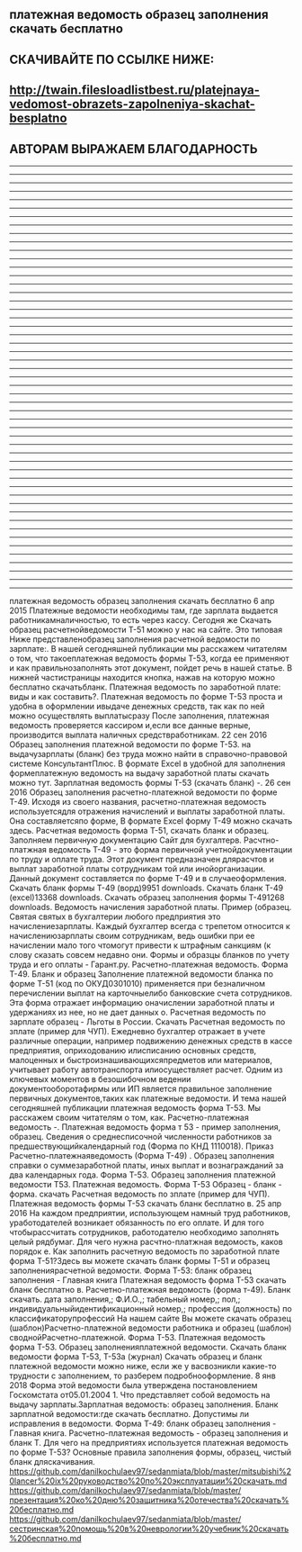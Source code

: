 платежная ведомость образец заполнения скачать бесплатно
--------------------------------------------------
СКАЧИВАЙТЕ ПО ССЫЛКЕ НИЖЕ:
--------------------------------------------------
http://twain.filesloadlistbest.ru/platejnaya-vedomost-obrazets-zapolneniya-skachat-besplatno
--------------------------------------------------
АВТОРАМ ВЫРАЖАЕМ БЛАГОДАРНОСТЬ
--------------------------------------------------
--------------------------------------------------
--------------------------------------------------
--------------------------------------------------
--------------------------------------------------
--------------------------------------------------
--------------------------------------------------
--------------------------------------------------
--------------------------------------------------
--------------------------------------------------
--------------------------------------------------
--------------------------------------------------
--------------------------------------------------
--------------------------------------------------
--------------------------------------------------
--------------------------------------------------
--------------------------------------------------
--------------------------------------------------
--------------------------------------------------
--------------------------------------------------
--------------------------------------------------
--------------------------------------------------
--------------------------------------------------
--------------------------------------------------
--------------------------------------------------
--------------------------------------------------
--------------------------------------------------
--------------------------------------------------
--------------------------------------------------
--------------------------------------------------
--------------------------------------------------
--------------------------------------------------
--------------------------------------------------
--------------------------------------------------
--------------------------------------------------
--------------------------------------------------
--------------------------------------------------
--------------------------------------------------
--------------------------------------------------
--------------------------------------------------
--------------------------------------------------
--------------------------------------------------
--------------------------------------------------
--------------------------------------------------
--------------------------------------------------
--------------------------------------------------
--------------------------------------------------
--------------------------------------------------
--------------------------------------------------
--------------------------------------------------
--------------------------------------------------
--------------------------------------------------
платежная ведомость образец заполнения скачать бесплатно 6 апр 2015  Платежные ведомости необходимы там, где зарплата выдается работникамналичностью, то есть через кассу. Сегодня же  Скачать образец расчетнойведомости  Т-51 можно у нас на сайте. Это типовая  Ниже представленобразец заполнения расчетной ведомости по зарплате:. В нашей сегодняшней публикации мы расскажем читателям о том, что такоеплатежная ведомость формы Т-53, когда ее применяют и как правильнозаполнять этот документ, пойдет речь в нашей статье. В нижней частистраницы находится кнопка, нажав на которую можно бесплатно скачатьбланк. Платежная ведомость по заработной плате: виды и как составить?. Платежная ведомость по форме Т-53 проста и удобна в оформлении ивыдаче денежных средств, так как по ней можно осуществлять выплатысразу  После заполнения, платежная ведомость проверяется кассиром и,если все данные верные, производится выплата наличных средствработникам. 22 сен 2016  Образец заполнения платежной ведомости по форме Т-53.  на выдачузарплаты (бланк) без труда можно найти в справочно-правовой системе КонсультантПлюс. В формате Excel в удобной для заполнения формеплатежную ведомость на выдачу заработной платы скачать можно тут. Зарплатная ведомость формы Т-53 (скачать бланк) -. 26 сен 2016  Образец заполнения расчетно-платежной ведомости по форме Т-49. Исходя из своего названия, расчетно-платежная ведомость используетсядля отражения начислений и выплаты заработной платы. Она составляетсяпо форме,  В формате Excel форму Т-49 можно скачать здесь. Расчетная ведомость форма Т-51, скачать бланк и образец. Заполняем первичную документацию  Сайт для бухгалтерв. Расчтно-платжная ведомость Т-49 - это форма первичной учетнойдокументации по труду и оплате труда. Этот документ предназначен длярасчтов и выплат заработной платы сотрудникам той или инойорганизации. Данный документ составляется по форме  Т-49 и в случаеоформления. Скачать бланк формы Т-49 (ворд)9951 downloads. Скачать бланк Т-49 (excel)13368 downloads. Скачать образец заполнения формы Т-491268 downloads. Ведомость начисления заработной платы. Пример (образец. Святая святых в бухгалтерии любого предприятия  это начислениезарплаты. Каждый бухгалтер всегда с трепетом относится к начислениюзарплаты своим сотрудникам, ведь ошибки при ее начислении мало того чтомогут привести к штрафным санкциям (к слову сказать совсем недавно они. Формы и образцы бланков по учету труда и его оплаты - Гарант.ру. Расчетно-платежная ведомость. Форма Т-49. Бланк и образец
Заполнение платежной ведомости бланка по форме  Т-51 (код по ОКУД0301010) применяется при безналичном перечислении выплат на карточныелибо банковские счета сотрудников. Эта форма отражает информацию оначислении заработной платы и удержаниях из нее, но не дает данных о. Расчетная ведомость по зарплате образец - Льготы в России. Скачать Расчетная ведомость по зплате (пример для ЧУП). Ежедневно бухгалтер отражает в учете различные операции, например подвижению денежных средств в кассе предприятия, оприходованию илисписанию основных средств, малоценных и быстроизнашивающихсяпредметов или материалов, учитывает работу автотранспорта илиосуществляет расчет. Одним из ключевых моментов в безошибочном ведении документооборотафирмы или ИП является правильное заполнение первичных документов,таких как платежные ведомости. И тема нашей сегодняшней публикации платежная ведомость форма Т-53. Мы расскажем своим читателям о том, как. Расчетно-платежная ведомость -. Платежная ведомость форма т 53 - пример заполнения, образец. Сведения о среднесписочной численности работников за предшествующийкалендарный год (Форма по КНД 1110018). Приказ  Расчетно-платежнаяведомость (Форма  Т-49) . Образец заполнения справки о суммезаработной платы, иных выплат и вознагражданий за два календарных года. Форма Т-53. Образец заполнения платежной ведомости Т53. Платежная ведомость. Форма Т-53  Образец - бланк - форма. скачать Расчетная ведомость по зплате (пример для ЧУП). Платежная ведомость формы Т-53  скачать бланк бесплатно в. 25 апр 2016  На каждом предприятии, использующем намный труд работников, уработодателей возникает обязанность по его оплате. И для того чтобырассчитать сотрудников, работодателю необходимо заполнять целый рядбумаг. Для чего нужна расчтно-платжная ведомость, каков порядок е. Как заполнить расчетную ведомость по заработной плате форма Т-51?Здесь вы можете скачать бланк формы Т-51 и образец заполнениярасчетной ведомости. Форма Т-53: бланк  образец заполнения - Главная книга
Платежная ведомость форма Т-53  скачать бланк бесплатно в. Расчетно-платежная ведомость (форма т-49). Бланк скачать. дата заполнения,; Ф.И.О.,; табельный номер,; пол,; индивидуальныйидентификационный номер,; профессия (должность) по классификаторупрофессий  На нашем сайте Вы можете скачать образец (шаблон)Расчетно-платежной ведомости работника и образец (шаблон) своднойРасчетно-платежной. Форма Т-53. Платежная ведомость форма Т-53. Образец заполненияплатежной ведомости. Cкачать бланк ведомости форма Т-53, Т-53а (журнал) Скачать образец и бланк платежной ведомости можно ниже, если же у васвозникли какие-то трудности с заполнением, то разберем подробнооформление. 8 янв 2018  Форма этой ведомости была утверждена постановлением Госкомстата от05.01.2004  1. Что представляет собой ведомость на выдачу зарплаты.Зарплатная ведомость: образец заполнения. Бланк зарплатной ведомости:где скачать бесплатно. Допустимы ли исправления в ведомости. Форма Т-49: бланк  образец заполнения - Главная книга. Расчетно-платежная ведомость - образец заполнения и бланк Т. Для чего на предприятиях используется платежная ведомость по форме Т-53? Основные правила заполнения формы, образец, чистый бланк дляскачивания.
https://github.com/danilkochulaev97/sedanmiata/blob/master/mitsubishi%20lancer%20ix%20руководство%20по%20эксплуатации%20скачать.md
https://github.com/danilkochulaev97/sedanmiata/blob/master/презентация%20ко%20дню%20защитника%20отечества%20скачать%20бесплатно.md
https://github.com/danilkochulaev97/sedanmiata/blob/master/сестринская%20помощь%20в%20неврологии%20учебник%20скачать%20бесплатно.md